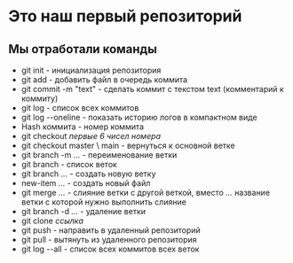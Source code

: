 # Это наш первый репозиторий
## Мы отработали команды

* git init - инициализация репозитория
* git add - добавить файл в очередь коммита
* git commit -m "text" - сделать коммит с текстом text (комментарий к коммиту)
* git log - список всех коммитов
* git log --oneline - показать историю логов в компактном виде
* Hash коммита - номер коммита
* git checkout *первые 6 чисел номера*
* git checkout master \ main - вернуться к основной ветке
* git branch -m *...* - переименование ветки
* git branch - список веток
* git branch *...* - создать новую ветку
* new-item *...* - создать новый файл
* git merge *...* - слияние ветки с другой веткой, вместо *...* название ветки с которой нужно выполнить слияние
* git branch -d *...* - удаление ветки
* git clone *ссылка*
* git push - направить в удаленный репозиторий
* git pull - вытянуть из удаленного репозитория
* git log --all - список всех коммитов всех веток